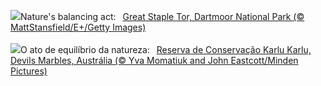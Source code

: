![](https://www.bing.com/th?id=OHR.GreatStapleSnowUK_EN-GB2875416954_UHD.jpg&w=1000)Nature's balancing act:&nbsp;&ensp;[Great Staple Tor, Dartmoor National Park (© MattStansfield/E+/Getty Images)](https://www.bing.com/th?id=OHR.GreatStapleSnowUK_EN-GB2875416954_UHD.jpg)
<br><br/>
![](https://www.bing.com/th?id=OHR.DevilsMarbles_PT-BR1760984393_UHD.jpg&w=1000)O ato de equilíbrio da natureza:&nbsp;&ensp;[Reserva de Conservação Karlu Karlu, Devils Marbles, Austrália (© Yva Momatiuk and John Eastcott/Minden Pictures)](https://www.bing.com/th?id=OHR.DevilsMarbles_PT-BR1760984393_UHD.jpg)
<br><br/>
